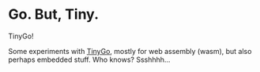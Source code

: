 # Go. But, Tiny.

TinyGo!

Some experiments with [TinyGo](https://tinygo.org/), mostly for web assembly (wasm), but also perhaps embedded stuff. Who knows? Ssshhhh...
